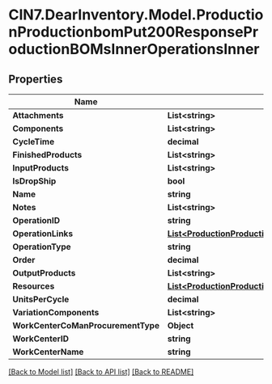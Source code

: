 # CIN7.DearInventory.Model.ProductionProductionbomPut200ResponseProductionBOMsInnerOperationsInner

## Properties

| Name                               | Type                                                                                                                                                          | Description | Notes      |
| ---------------------------------- | ------------------------------------------------------------------------------------------------------------------------------------------------------------- | ----------- | ---------- |
| **Attachments**                    | **List&lt;string&gt;**                                                                                                                                        |             | [optional] |
| **Components**                     | **List&lt;string&gt;**                                                                                                                                        |             | [optional] |
| **CycleTime**                      | **decimal**                                                                                                                                                   |             | [optional] |
| **FinishedProducts**               | **List&lt;string&gt;**                                                                                                                                        |             | [optional] |
| **InputProducts**                  | **List&lt;string&gt;**                                                                                                                                        |             | [optional] |
| **IsDropShip**                     | **bool**                                                                                                                                                      |             | [optional] |
| **Name**                           | **string**                                                                                                                                                    |             | [optional] |
| **Notes**                          | **List&lt;string&gt;**                                                                                                                                        |             | [optional] |
| **OperationID**                    | **string**                                                                                                                                                    |             | [optional] |
| **OperationLinks**                 | [**List&lt;ProductionProductionbomPutRequestOperationsInnerOperationLinksInner&gt;**](ProductionProductionbomPutRequestOperationsInnerOperationLinksInner.md) |             | [optional] |
| **OperationType**                  | **string**                                                                                                                                                    |             | [optional] |
| **Order**                          | **decimal**                                                                                                                                                   |             | [optional] |
| **OutputProducts**                 | **List&lt;string&gt;**                                                                                                                                        |             | [optional] |
| **Resources**                      | [**List&lt;ProductionProductionbomPutRequestOperationsInnerResourcesInner&gt;**](ProductionProductionbomPutRequestOperationsInnerResourcesInner.md)           |             | [optional] |
| **UnitsPerCycle**                  | **decimal**                                                                                                                                                   |             | [optional] |
| **VariationComponents**            | **List&lt;string&gt;**                                                                                                                                        |             | [optional] |
| **WorkCenterCoManProcurementType** | **Object**                                                                                                                                                    |             | [optional] |
| **WorkCenterID**                   | **string**                                                                                                                                                    |             | [optional] |
| **WorkCenterName**                 | **string**                                                                                                                                                    |             | [optional] |

[[Back to Model list]](../README.md#documentation-for-models) [[Back to API list]](../README.md#documentation-for-api-endpoints) [[Back to README]](../README.md)
